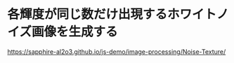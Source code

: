 各輝度が同じ数だけ出現するホワイトノイズ画像を生成する
==========================================

https://sapphire-al2o3.github.io/js-demo/image-processing/Noise-Texture/
